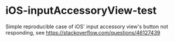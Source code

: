# iOS-inputAccessoryView-test
Simple reproducible case of iOS' input accessory view's button not responding, see https://stackoverflow.com/questions/46127439

